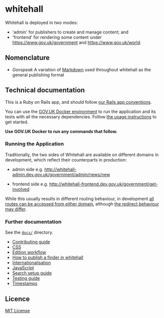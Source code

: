 # whitehall

Whitehall is deployed in two modes:

- 'admin' for publishers to create and manage content; and
- 'frontend' for rendering some content under https://www.gov.uk/government and https://www.gov.uk/world.

## Nomenclature

- *Govspeak* A variation of [Markdown](https://daringfireball.net/projects/markdown) used throughout whitehall as the general publishing format

## Technical documentation

This is a Ruby on Rails app, and should follow [our Rails app conventions](https://docs.publishing.service.gov.uk/manual/conventions-for-rails-applications.html).

You can use the [GOV.UK Docker environment](https://github.com/alphagov/govuk-docker) to run the application and its tests with all the necessary dependencies. Follow [the usage instructions](https://github.com/alphagov/govuk-docker#usage) to get started.

**Use GOV.UK Docker to run any commands that follow.**

### Running the Application

Traditionally, the two sides of Whitehall are available on different domains in development, which reflect their counterparts in production:

- admin side e.g. <http://whitehall-admin.dev.gov.uk/government/admin/news/new>

- frontend side e.g. <http://whitehall-frontend.dev.gov.uk/government/get-involved>

While this usually results in different routing behaviour, in development [all routes can be accessed from either domain](https://github.com/alphagov/whitehall/blob/530abc13018145a6efe6ab4a19f6210254e2e304/config/routes.rb#L3-L5), although [the redirect behaviour may differ](https://github.com/alphagov/whitehall/blob/530abc13018145a6efe6ab4a19f6210254e2e304/config/routes.rb#L25-L28).

### Further documentation

See the [`docs/`](docs/) directory.

- [Contributing guide](CONTRIBUTING.md)
- [CSS](docs/css.md)
- [Edition workflow](docs/edition_workflow.md)
- [How to publish a finder in whitehall](docs/finders.md)
- [Internationalisation](docs/internationalisation_guide.md)
- [JavaScript](docs/javascript.md)
- [Search setup guide](docs/search_setup_guide.md)
- [Testing guide](docs/testing_guide.md)
- [Timestamps](docs/timestamps.md)

## Licence

[MIT License](LICENCE)
